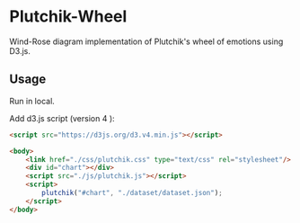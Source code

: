 # Plutchik-Wheel
Wind-Rose diagram implementation of Plutchik's wheel of emotions using D3.js.

## Usage
Run in local.

Add d3.js script (version 4 ):

```HTML
<script src="https://d3js.org/d3.v4.min.js"></script>
```

```HTML
<body>    
    <link href="./css/plutchik.css" type="text/css" rel="stylesheet"/>
    <div id="chart"></div>
    <script src="./js/plutchik.js"></script>
    <script>
        plutchik("#chart", "./dataset/dataset.json");
    </script>
</body>
```

